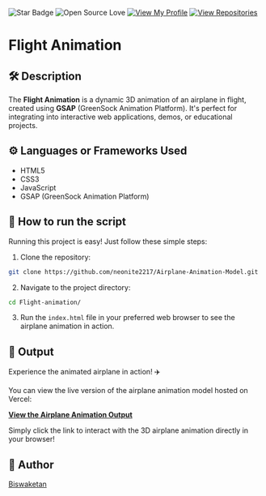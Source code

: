 ![Star Badge](https://img.shields.io/static/v1?label=%F0%9F%8C%9F&message=If%20Useful&style=style=flat&color=BC4E99)
![Open Source Love](https://badges.frapsoft.com/os/v1/open-source.svg?v=103)
[![View My Profile](https://img.shields.io/badge/View-My_Profile-green?logo=GitHub)](https://github.com/neonite2217)
[![View Repositories](https://img.shields.io/badge/View-My_Repositories-blue?logo=GitHub)](https://github.com/neonite2217?tab=repositories)

# Flight Animation 

## 🛠️ Description

The **Flight Animation** is a dynamic 3D animation of an airplane in flight, created using **GSAP** (GreenSock Animation Platform). It's perfect for integrating into interactive web applications, demos, or educational projects.

## ⚙️ Languages or Frameworks Used

<ul>
    <li>HTML5</li>
    <li>CSS3</li>
    <li>JavaScript</li>
    <li>GSAP (GreenSock Animation Platform)</li>
</ul>

## 🌟 How to run the script

Running this project is easy! Just follow these simple steps:

1. Clone the repository:

```sh
git clone https://github.com/neonite2217/Airplane-Animation-Model.git
```

2. Navigate to the project directory:

```sh
cd Flight-animation/
```

3. Run the `index.html` file in your preferred web browser to see the airplane animation in action.

## 🚁 Output

Experience the animated airplane in action! ✈️

You can view the live version of the airplane animation model hosted on Vercel:

[**View the Airplane Animation Output**](https://airplane-animation-model.vercel.app)

Simply click the link to interact with the 3D airplane animation directly in your browser!

## 🤖 Author

[Biswaketan](https://github.com/neonite2217/)
